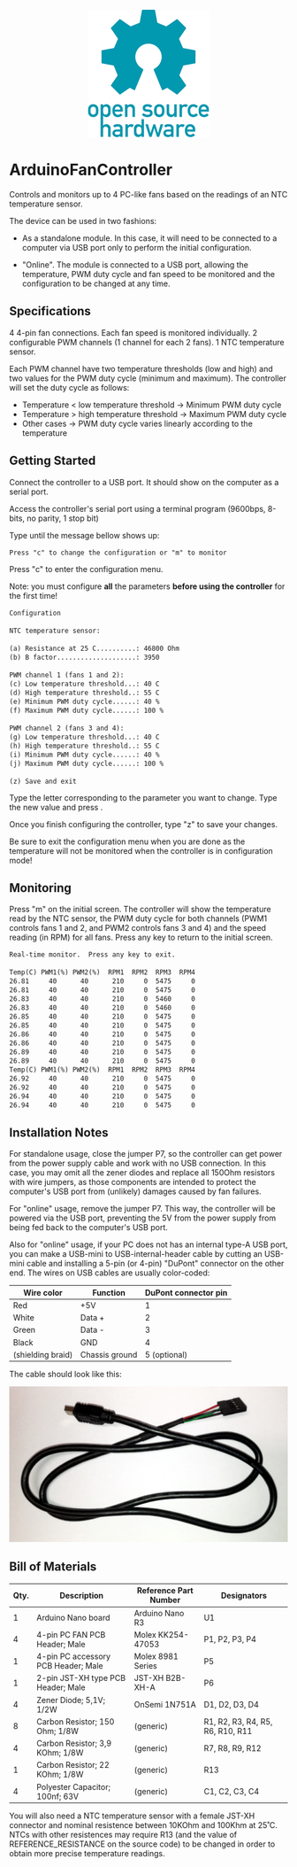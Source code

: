 <p align="center"><img src="img/oshwa.png"></p>

# ArduinoFanController

Controls and monitors up to 4 PC-like fans based on the readings of an NTC temperature sensor.

The device can be used in two fashions:

- As a standalone module.  In this case, it will need to be connected to a computer via USB port only to perform the initial configuration.

- "Online". The module is connected to a USB port, allowing the temperature, PWM duty cycle and fan speed to be monitored and the configuration to be changed at any time.


## Specifications

4 4-pin fan connections.  Each fan speed is monitored individually.
2 configurable PWM channels (1 channel for each 2 fans).
1 NTC temperature sensor.

Each PWM channel have two temperature thresholds (low and high) and two values for the PWM duty cycle (minimum and maximum).  The controller will set the duty cycle as follows:

- Temperature < low temperature threshold -> Minimum PWM duty cycle
- Temperature > high temperature threshold -> Maximum PWM duty cycle
- Other cases -> PWM duty cycle varies linearly according to the temperature


## Getting Started

Connect the controller to a USB port.  It should show on the computer as a serial port.

Access the controller's serial port using a terminal program (9600bps, 8-bits, no parity, 1 stop bit)

Type <ENTER> until the message bellow shows up:

```
Press "c" to change the configuration or "m" to monitor
```

Press "c" to enter the configuration menu.

Note: you must configure **all** the parameters **before using the controller** for the first time!

```
Configuration

NTC temperature sensor:

(a) Resistance at 25 C..........: 46800 Ohm
(b) B factor....................: 3950

PWM channel 1 (fans 1 and 2):
(c) Low temperature threshold...: 40 C
(d) High temperature threshold..: 55 C
(e) Minimum PWM duty cycle......: 40 %
(f) Maximum PWM duty cycle......: 100 %

PWM channel 2 (fans 3 and 4):
(g) Low temperature threshold...: 40 C
(h) High temperature threshold..: 55 C
(i) Minimum PWM duty cycle......: 40 %
(j) Maximum PWM duty cycle......: 100 %

(z) Save and exit

```

Type the letter corresponding to the parameter you want to change.  Type the new value and press <ENTER>.

Once you finish configuring the controller, type "z" to save your changes.

Be sure to exit the configuration menu when you are done as the temperature will not be monitored when the controller is in configuration mode!


## Monitoring

Press "m" on the initial screen.  The controller will show the temperature read by the NTC sensor, the PWM duty cycle for both channels (PWM1 controls fans 1 and 2, and PWM2 controls fans 3 and 4) and the speed reading (in RPM) for all fans.  Press any key to return to the initial screen.

```
Real-time monitor.  Press any key to exit.

Temp(C) PWM1(%) PWM2(%)  RPM1  RPM2  RPM3  RPM4
26.81     40      40      210     0  5475     0
26.81     40      40      210     0  5475     0
26.83     40      40      210     0  5460     0
26.83     40      40      210     0  5460     0
26.85     40      40      210     0  5475     0
26.85     40      40      210     0  5475     0
26.86     40      40      210     0  5475     0
26.86     40      40      210     0  5475     0
26.89     40      40      210     0  5475     0
26.89     40      40      210     0  5475     0
Temp(C) PWM1(%) PWM2(%)  RPM1  RPM2  RPM3  RPM4
26.92     40      40      210     0  5475     0
26.92     40      40      210     0  5475     0
26.94     40      40      210     0  5475     0
26.94     40      40      210     0  5475     0
```


## Installation Notes

For standalone usage, close the jumper P7, so the controller can get power from the power supply cable and work with no USB connection.  In this case, you may omit all the zener diodes and replace all 150Ohm resistors with wire jumpers, as those components are intended to protect the computer's USB port from (unlikely) damages caused by fan failures.

For "online" usage, remove the jumper P7.  This way, the controller will be powered via the USB port, preventing the 5V from the power supply from being fed back to the computer's USB port.

Also for "online" usage, if your PC does not has an internal type-A USB port, you can make a USB-mini to USB-internal-header cable by cutting an USB-mini cable and installing a 5-pin (or 4-pin) "DuPont" connector on the other end.  The wires on USB cables are usually color-coded:

| Wire color        | Function       | DuPont connector pin |
| ----------------- | -------------- | -------------------- |
| Red               | +5V            | 1                    |
| White             | Data +         | 2                    |
| Green             | Data -         | 3                    |
| Black             | GND            | 4                    |
| (shielding braid) | Chassis ground | 5 (optional)         |

The cable should look like this:

<p align="center"><img src="img/usb_cable.png"></p>

## Bill of Materials

| Qty.  | Description                            | Reference Part Number   | Designators    |
| ----- | -------------------------------------- | ----------------------- | -------------- |
| 1     | Arduino Nano board                     | Arduino Nano R3         | U1             |
| 4     | 4-pin PC FAN PCB Header; Male          | Molex KK254-47053       | P1, P2, P3, P4 |
| 1     | 4-pin PC accessory PCB Header; Male    | Molex 8981 Series       | P5             |
| 1     | 2-pin JST-XH type PCB Header; Male     | JST-XH B2B-XH-A         | P6             |
| 4     | Zener Diode; 5,1V; 1/2W                | OnSemi 1N751A           | D1, D2, D3, D4 |
| 8     | Carbon Resistor; 150 Ohm; 1/8W         | (generic)               | R1, R2, R3, R4, R5, R6, R10, R11 |
| 4     | Carbon Resistor; 3,9 KOhm; 1/8W        | (generic)               | R7, R8, R9, R12 |
| 1     | Carbon Resistor; 22 KOhm; 1/8W         | (generic)               | R13             |
| 4     | Polyester Capacitor; 100nf; 63V        | (generic)               | C1, C2, C3, C4  |

You will also need a NTC temperature sensor with a female JST-XH connector and nominal resistence between 10KOhm and 100Khm at 25˚C.  NTCs with other resistences may require R13 (and the value of REFERENCE_RESISTANCE on the source code) to be changed in order to obtain more precise temperature readings.
                                                                        

